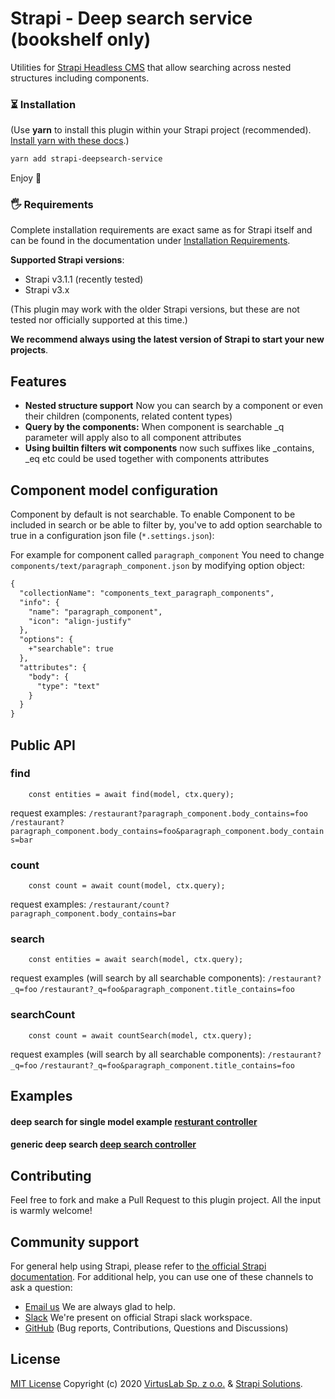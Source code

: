 # Strapi - Deep search service (bookshelf only)

Utilities for [Strapi Headless CMS](https://github.com/strapi/strapi) that allow
searching across nested structures including components.

### ⏳ Installation

(Use **yarn** to install this plugin within your Strapi project (recommended).
[Install yarn with these docs](https://yarnpkg.com/lang/en/docs/install/).)

```bash
yarn add strapi-deepsearch-service
```

Enjoy 🎉

### 🖐 Requirements

Complete installation requirements are exact same as for Strapi itself and can
be found in the documentation under
<a href="https://strapi.io/documentation/v3.x/installation/cli.html#step-1-make-sure-requirements-are-met">Installation
Requirements</a>.

**Supported Strapi versions**:

- Strapi v3.1.1 (recently tested)
- Strapi v3.x

(This plugin may work with the older Strapi versions, but these are not tested
nor officially supported at this time.)

**We recommend always using the latest version of Strapi to start your new
projects**.

## Features

- **Nested structure support** Now you can search by a component or even their
  children (components, related content types)
- **Query by the components:** When component is searchable \_q parameter will
  apply also to all component attributes
- **Using builtin filters wit components** now such suffixes like \_contains,
  \_eq etc could be used together with components attributes

## Component model configuration

Component by default is not searchable. To enable Component to be included in
search or be able to filter by, you've to add option searchable to true in a
configuration json file (`*.settings.json`):

For example for component called `paragraph_component` You need to change
`components/text/paragraph_component.json` by modifying option object:

```diff
{
  "collectionName": "components_text_paragraph_components",
  "info": {
    "name": "paragraph_component",
    "icon": "align-justify"
  },
  "options": {
    +"searchable": true
  },
  "attributes": {
    "body": {
      "type": "text"
    }
  }
}
```

## Public API

### find

```
    const entities = await find(model, ctx.query);
```

request examples: `/restaurant?paragraph_component.body_contains=foo`
`/restaurant?paragraph_component.body_contains=foo&paragraph_component.body_contains=bar`

### count

```
    const count = await count(model, ctx.query);
```

request examples: `/restaurant/count?paragraph_component.body_contains=bar`

### search

```
    const entities = await search(model, ctx.query);
```

request examples (will search by all searchable components):
`/restaurant?_q=foo` `/restaurant?_q=foo&paragraph_component.title_contains=foo`

### searchCount

```
    const count = await countSearch(model, ctx.query);
```

request examples (will search by all searchable components):
`/restaurant?_q=foo` `/restaurant?_q=foo&paragraph_component.title_contains=foo`

## Examples

#### deep search for single model example [resturant controller](examples/restaurant.js)

#### generic deep search [deep search controller](examples/global-endpoint.js)

## Contributing

Feel free to fork and make a Pull Request to this plugin project. All the input
is warmly welcome!

## Community support

For general help using Strapi, please refer to
[the official Strapi documentation](https://strapi.io/documentation/). For
additional help, you can use one of these channels to ask a question:

- [Email us](mailto:strapi@virtuslab.com) We are always glad to help.
- [Slack](http://slack.strapi.io) We're present on official Strapi slack
  workspace.
- [GitHub](https://github.com/VirtusLab/strapi-molecules/issues) (Bug reports,
  Contributions, Questions and Discussions)

## License

[MIT License](LICENSE.md) Copyright (c) 2020
[VirtusLab Sp. z o.o.](https://virtuslab.com/) &amp;
[Strapi Solutions](https://strapi.io/).
